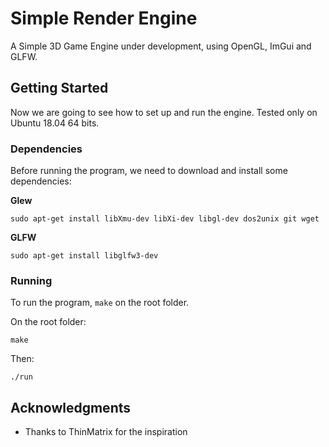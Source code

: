 # Simple Render Engine

A Simple 3D Game Engine under development, using OpenGL, ImGui and GLFW.

## Getting Started

Now we are going to see how to set up and run the engine. Tested only on Ubuntu 18.04 64 bits.

### Dependencies

Before running the program, we need to download and install some dependencies:

**Glew**
```
sudo apt-get install libXmu-dev libXi-dev libgl-dev dos2unix git wget
```

**GLFW**
```
sudo apt-get install libglfw3-dev
```

### Running

To run the program, ``make`` on the root folder.

On the root folder:

```
make
```

Then:

```
./run
```

## Acknowledgments

* Thanks to ThinMatrix for the inspiration
